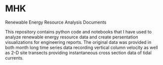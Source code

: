 # MHK
Renewable Energy Resource Analysis Documents

This repository contains python code and notebooks that I have used to analyze renewable energy resource data and create persentation visualizations for engineering reports. The original data was provided in both month long time series data recording vertical column velocity as well as 2-D site transects providing instantaneous cross section data of tidal currents.
